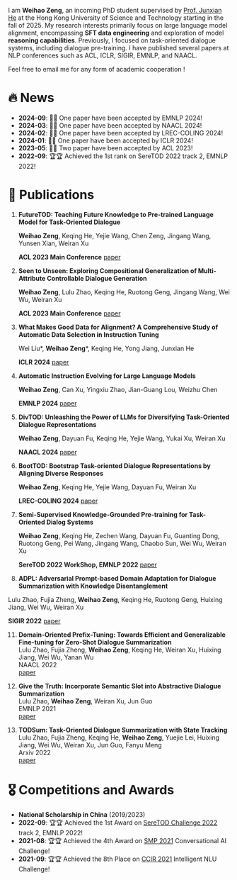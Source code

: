 I am **Weihao Zeng**, an incoming PhD student supervised by [Prof. Junxian He](https://jxhe.github.io/) at the Hong Kong University of Science and Technology starting in the fall of 2025. My research interests primarily focus on large language model alignment, encompassing **SFT data engineering** and exploration of model **reasoning capabilities**. Previously, I focused on task-oriented dialogue systems, including dialogue pre-training. I have published several papers at NLP conferences such as ACL, ICLR, SIGIR, EMNLP, and NAACL.

Feel free to email me for any form of academic cooperation !

# 🔥 News

- **2024-09**: 🎉🎉 One paper have been accepted by EMNLP 2024!
- **2024-03**: 🎉🎉 One paper have been accepted by NAACL 2024!
- **2024-02**: 🎉🎉 One paper have been accepted by LREC-COLING 2024!
- **2024-01**: 🎉🎉 One paper have been accepted by ICLR 2024!
- **2023-05**: 🎉🎉 Two paper have been accepted by ACL 2023!
- **2022-09**: 🏆🏆 Achieved the 1st rank on SereTOD 2022 track 2, EMNLP 2022!


# 📝 Publications 

1. **FutureTOD: Teaching Future Knowledge to Pre-trained Language Model for Task-Oriented Dialogue**

   **Weihao Zeng**, Keqing He, Yejie Wang, Chen Zeng, Jingang Wang, Yunsen Xian, Weiran Xu
   
   **ACL 2023 Main Conference**   [paper](https://arxiv.org/abs/2306.10315)
3. **Seen to Unseen: Exploring Compositional Generalization of Multi-Attribute Controllable Dialogue Generation**

   **Weihao Zeng**, Lulu Zhao, Keqing He, Ruotong Geng, Jingang Wang, Wei Wu, Weiran Xu
   
   **ACL 2023 Main Conference**   [paper](https://arxiv.org/abs/2306.10317)

4. **What Makes Good Data for Alignment? A Comprehensive Study of Automatic Data Selection in Instruction Tuning**
   
    Wei Liu*, **Weihao Zeng***, Keqing He, Yong Jiang, Junxian He
   
    **ICLR 2024**  [paper](https://arxiv.org/abs/2312.15685)

5. **Automatic Instruction Evolving for Large Language Models**

   **Weihao Zeng**, Can Xu, Yingxiu Zhao, Jian-Guang Lou, Weizhu Chen

   **EMNLP 2024** [paper](https://arxiv.org/abs/2406.00770)

7. **DivTOD: Unleashing the Power of LLMs for Diversifying Task-Oriented Dialogue Representations**

    **Weihao Zeng**, Dayuan Fu, Keqing He, Yejie Wang, Yukai Xu, Weiran Xu

   **NAACL 2024** [paper](https://arxiv.org/abs/2404.00557)
   

8. **BootTOD: Bootstrap Task-oriented Dialogue Representations by Aligning Diverse Responses**

   **Weihao Zeng**, Keqing He, Yejie Wang, Dayuan Fu, Weiran Xu

   **LREC-COLING 2024** [paper](https://arxiv.org/abs/2403.01163)
   
   
9. **Semi-Supervised Knowledge-Grounded Pre-training for Task-Oriented Dialog Systems**

   **Weihao Zeng**, Keqing He, Zechen Wang, Dayuan Fu, Guanting Dong, Ruotong Geng, Pei Wang, Jingang Wang, Chaobo Sun, Wei Wu, Weiran Xu
   
   **SereTOD 2022 WorkShop, EMNLP 2022**   [paper](https://aclanthology.org/2022.seretod-1.6.pdf)
   
   
11. **ADPL: Adversarial Prompt-based Domain Adaptation for Dialogue Summarization with Knowledge Disentanglement** 

   Lulu Zhao, Fujia Zheng, **Weihao Zeng**, Keqing He, Ruotong Geng, Huixing Jiang, Wei Wu, Weiran Xu
   
   **SIGIR 2022** [paper](https://dl.acm.org/doi/10.1145/3477495.3531933)


11. **Domain-Oriented Prefix-Tuning: Towards Efficient and Generalizable Fine-tuning for Zero-Shot Dialogue Summarization**  
   Lulu Zhao, Fujia Zheng, **Weihao Zeng**, Keqing He, Weiran Xu, Huixing Jiang, Wei Wu, Yanan Wu  
   NAACL 2022  
   [paper](https://aclanthology.org/2022.naacl-main.357.pdf)

12. **Give the Truth: Incorporate Semantic Slot into Abstractive Dialogue Summarization**  
   Lulu Zhao, **Weihao Zeng**, Weiran Xu, Jun Guo  
   EMNLP 2021  
   [paper](https://aclanthology.org/2021.findings-emnlp.209.pdf)

13. **TODSum: Task-Oriented Dialogue Summarization with State Tracking**  
   Lulu Zhao, Fujia Zheng, Keqing He, **Weihao Zeng**, Yuejie Lei, Huixing Jiang, Wei Wu, Weiran Xu, Jun Guo, Fanyu Meng  
   Arxiv 2022  
   [paper](https://arxiv.org/pdf/2110.12680.pdf)

   
# 🎖 Competitions and Awards

- **National Scholarship in China** (2019/2023)
- **2022-09**: 🏆🏆 Achieved the 1st Award on [SereTOD Challenge 2022](http://seretod.org/Challenge.html) track 2, EMNLP 2022!
- **2021-08**: 🏆🏆 Achieved the 4th Award on [SMP 2021](https://conference.cipsc.org.cn/smp2021/) Conversational AI Challenge!
- **2021-09**: 🏆🏆 Achieved the 8th Place on [CCIR 2021](https://www.datafountain.cn/competitions/511/ranking?isRedance=1&sch=1793&stage=B)  Intelligent NLU Challenge!



